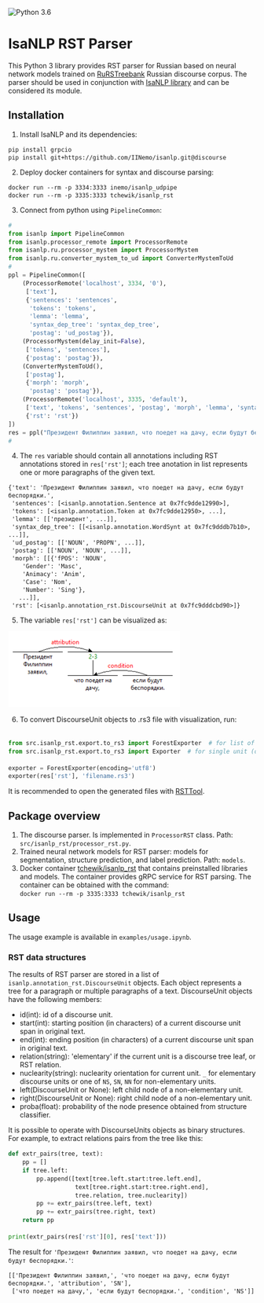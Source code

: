 ![Python 3.6](https://img.shields.io/badge/python-3.7-green.svg)

# IsaNLP RST Parser
This Python 3 library provides RST parser for Russian based on neural network models trained on [RuRSTreebank](https://rstreebank.ru/) Russian discourse corpus. The parser should be used in conjunction with [IsaNLP library](https://github.com/IINemo/isanlp) and can be considered its module.  

## Installation

1. Install IsaNLP and its dependencies:
```
pip install grpcio
pip install git+https://github.com/IINemo/isanlp.git@discourse
```  

2. Deploy docker containers for syntax and discourse parsing:  
```
docker run --rm -p 3334:3333 inemo/isanlp_udpipe
docker run --rm -p 3335:3333 tchewik/isanlp_rst
```  
3. Connect from python using `PipelineCommon`:  
```python  
#
from isanlp import PipelineCommon
from isanlp.processor_remote import ProcessorRemote
from isanlp.ru.processor_mystem import ProcessorMystem
from isanlp.ru.converter_mystem_to_ud import ConverterMystemToUd 
#
ppl = PipelineCommon([
    (ProcessorRemote('localhost', 3334, '0'),
     ['text'],
     {'sentences': 'sentences',
      'tokens': 'tokens',
      'lemma': 'lemma',
      'syntax_dep_tree': 'syntax_dep_tree',
      'postag': 'ud_postag'}),
    (ProcessorMystem(delay_init=False),
     ['tokens', 'sentences'],
     {'postag': 'postag'}),
    (ConverterMystemToUd(),
     ['postag'],
     {'morph': 'morph',
      'postag': 'postag'}),
    (ProcessorRemote('localhost', 3335, 'default'),
     ['text', 'tokens', 'sentences', 'postag', 'morph', 'lemma', 'syntax_dep_tree'],
     {'rst': 'rst'})
])
res = ppl("Президент Филиппин заявил, что поедет на дачу, если будут беспорядки.")
#
```   
4. The `res` variable should contain all annotations including RST annotations stored in `res['rst']`; each tree anotation in list represents one or more paragraphs of the given text.

```
{'text': 'Президент Филиппин заявил, что поедет на дачу, если будут беспорядки.',
 'sentences': [<isanlp.annotation.Sentence at 0x7fc9dde12990>],
 'tokens': [<isanlp.annotation.Token at 0x7fc9dde12950>, ...],
 'lemma': [['президент', ...]],
 'syntax_dep_tree': [[<isanlp.annotation.WordSynt at 0x7fc9dddb7b10>, ...]],
 'ud_postag': [['NOUN', 'PROPN', ...]],
 'postag': [['NOUN', 'NOUN', ...]],
 'morph': [[{'fPOS': 'NOUN',
    'Gender': 'Masc',
    'Animacy': 'Anim',
    'Case': 'Nom',
    'Number': 'Sing'},
   ...]],
 'rst': [<isanlp.annotation_rst.DiscourseUnit at 0x7fc9dddcbd90>]}
```  
5. The variable `res['rst']` can be visualized as:  
<img src="example_tree.png" width="350">

6. To convert DiscourseUnit objects to .rs3 file with visualization, run:
```python 

from src.isanlp_rst.export.to_rs3 import ForestExporter  # for list of units (whole document)
from src.isanlp_rst.export.to_rs3 import Exporter  # for single unit (one tree)

exporter = ForestExporter(encoding='utf8')
exporter(res['rst'], 'filename.rs3')
```
It is recommended to open the generated files with [RSTTool](http://www.wagsoft.com/RSTTool/).

## Package overview  
1. The discourse parser. Is implemented in `ProcessorRST` class. Path: `src/isanlp_rst/processor_rst.py`.
2. Trained neural network models for RST parser: models for segmentation, structure prediction, and label prediction. Path: `models`.
3. Docker container [tchewik/isanlp_rst](https://hub.docker.com/r/tchewik/isanlp_rst/) that contains preinstalled libraries and models. The container provides gRPC service for RST parsing. The container can be obtained with the command:  
`docker run --rm -p 3335:3333 tchewik/isanlp_rst`

## Usage 

The usage example is available in `examples/usage.ipynb`.

### RST data structures
The results of RST parser are stored in a list of `isanlp.annotation_rst.DiscourseUnit` objects. Each object represents a tree for a paragraph or multiple paragraphs of a text.
DiscourseUnit objects have the following members:
  * id(int): id of a discourse unit.
  * start(int): starting position (in characters) of a current discourse unit span in original text.
  * end(int): ending position (in characters) of a current discourse unit span in original text.
  * relation(string): 'elementary' if the current unit is a discourse tree leaf, or RST relation.
  * nuclearity(string): nuclearity orientation for current unit. `_` for elementary discourse units or one of `NS`, `SN`, `NN` for non-elementary units.
  * left(DiscourseUnit or None): left child node of a non-elementary unit.
  * right(DiscourseUnit or None): right child node of a non-elementary unit.
  * proba(float): probability of the node presence obtained from structure classifier.

It is possible to operate with DiscourseUnits objects as binary structures. For example, to extract relations pairs from the tree like this:
```python
def extr_pairs(tree, text):
    pp = []
    if tree.left:
        pp.append([text[tree.left.start:tree.left.end],
                   text[tree.right.start:tree.right.end], 
                   tree.relation, tree.nuclearity])
        pp += extr_pairs(tree.left, text)
        pp += extr_pairs(tree.right, text)
    return pp
    
print(extr_pairs(res['rst'][0], res['text']))
```  

The result for `'Президент Филиппин заявил, что поедет на дачу, если будут беспорядки.'`:
```
[['Президент Филиппин заявил,', 'что поедет на дачу, если будут беспорядки.', 'attribution', 'SN'], 
 ['что поедет на дачу,', 'если будут беспорядки.', 'condition', 'NS']]
```  
